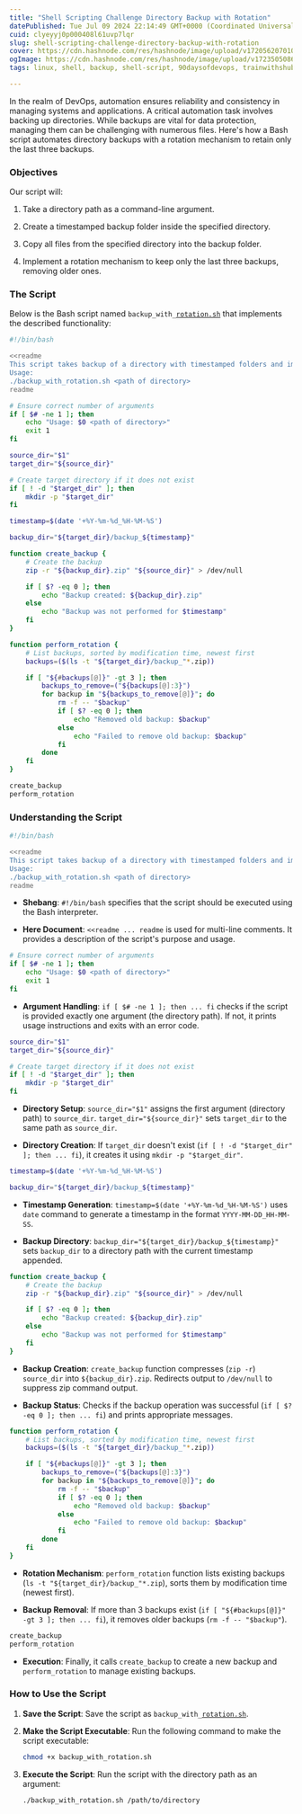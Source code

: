 ```yaml
---
title: "Shell Scripting Challenge Directory Backup with Rotation"
datePublished: Tue Jul 09 2024 22:14:49 GMT+0000 (Coordinated Universal Time)
cuid: clyeyyj0p000408l61uvp7lqr
slug: shell-scripting-challenge-directory-backup-with-rotation
cover: https://cdn.hashnode.com/res/hashnode/image/upload/v1720562070108/1115dbca-9764-459b-ba62-31d3eb367fb9.png
ogImage: https://cdn.hashnode.com/res/hashnode/image/upload/v1723505086097/cc41663b-29b8-4112-af55-647d2a85b9ee.png
tags: linux, shell, backup, shell-script, 90daysofdevops, trainwithshubham

---
```


In the realm of DevOps, automation ensures reliability and consistency in managing systems and applications. A critical automation task involves backing up directories. While backups are vital for data protection, managing them can be challenging with numerous files. Here's how a Bash script automates directory backups with a rotation mechanism to retain only the last three backups.

### Objectives

Our script will:

1. Take a directory path as a command-line argument.
    
2. Create a timestamped backup folder inside the specified directory.
    
3. Copy all files from the specified directory into the backup folder.
    
4. Implement a rotation mechanism to keep only the last three backups, removing older ones.
    

### The Script

Below is the Bash script named `backup_with_`[`rotation.sh`](http://rotation.sh) that implements the described functionality:

```bash
#!/bin/bash

<<readme
This script takes backup of a directory with timestamped folders and implements rotation.
Usage:
./backup_with_rotation.sh <path of directory>
readme

# Ensure correct number of arguments
if [ $# -ne 1 ]; then
    echo "Usage: $0 <path of directory>"
    exit 1
fi

source_dir="$1"
target_dir="${source_dir}"

# Create target directory if it does not exist
if [ ! -d "$target_dir" ]; then
    mkdir -p "$target_dir"
fi

timestamp=$(date '+%Y-%m-%d_%H-%M-%S')

backup_dir="${target_dir}/backup_${timestamp}"

function create_backup {
    # Create the backup
    zip -r "${backup_dir}.zip" "${source_dir}" > /dev/null

    if [ $? -eq 0 ]; then
        echo "Backup created: ${backup_dir}.zip"
    else
        echo "Backup was not performed for $timestamp"
    fi
}

function perform_rotation {
    # List backups, sorted by modification time, newest first
    backups=($(ls -t "${target_dir}/backup_"*.zip))

    if [ "${#backups[@]}" -gt 3 ]; then
        backups_to_remove=("${backups[@]:3}")
        for backup in "${backups_to_remove[@]}"; do
            rm -f -- "$backup"
            if [ $? -eq 0 ]; then
                echo "Removed old backup: $backup"
            else
                echo "Failed to remove old backup: $backup"
            fi
        done
    fi
}

create_backup
perform_rotation
```

### Understanding the Script

```bash
#!/bin/bash

<<readme
This script takes backup of a directory with timestamped folders and implements rotation.
Usage:
./backup_with_rotation.sh <path of directory>
readme
```

* **Shebang**: `#!/bin/bash` specifies that the script should be executed using the Bash interpreter.
    
* **Here Document**: `<<readme ... readme` is used for multi-line comments. It provides a description of the script's purpose and usage.
    

```bash
# Ensure correct number of arguments
if [ $# -ne 1 ]; then
    echo "Usage: $0 <path of directory>"
    exit 1
fi
```

* **Argument Handling**: `if [ $# -ne 1 ]; then ... fi` checks if the script is provided exactly one argument (the directory path). If not, it prints usage instructions and exits with an error code.
    

```bash
source_dir="$1"
target_dir="${source_dir}"

# Create target directory if it does not exist
if [ ! -d "$target_dir" ]; then
    mkdir -p "$target_dir"
fi
```

* **Directory Setup**: `source_dir="$1"` assigns the first argument (directory path) to `source_dir`. `target_dir="${source_dir}"` sets `target_dir` to the same path as `source_dir`.
    
* **Directory Creation**: If `target_dir` doesn't exist (`if [ ! -d "$target_dir" ]; then ... fi`), it creates it using `mkdir -p "$target_dir"`.
    

```bash
timestamp=$(date '+%Y-%m-%d_%H-%M-%S')

backup_dir="${target_dir}/backup_${timestamp}"
```

* **Timestamp Generation**: `timestamp=$(date '+%Y-%m-%d_%H-%M-%S')` uses `date` command to generate a timestamp in the format `YYYY-MM-DD_HH-MM-SS`.
    
* **Backup Directory**: `backup_dir="${target_dir}/backup_${timestamp}"` sets `backup_dir` to a directory path with the current timestamp appended.
    

```bash
function create_backup {
    # Create the backup
    zip -r "${backup_dir}.zip" "${source_dir}" > /dev/null

    if [ $? -eq 0 ]; then
        echo "Backup created: ${backup_dir}.zip"
    else
        echo "Backup was not performed for $timestamp"
    fi
}
```

* **Backup Creation**: `create_backup` function compresses (`zip -r`) `source_dir` into `${backup_dir}.zip`. Redirects output to `/dev/null` to suppress zip command output.
    
* **Backup Status**: Checks if the backup operation was successful (`if [ $? -eq 0 ]; then ... fi`) and prints appropriate messages.
    

```bash
function perform_rotation {
    # List backups, sorted by modification time, newest first
    backups=($(ls -t "${target_dir}/backup_"*.zip))

    if [ "${#backups[@]}" -gt 3 ]; then
        backups_to_remove=("${backups[@]:3}")
        for backup in "${backups_to_remove[@]}"; do
            rm -f -- "$backup"
            if [ $? -eq 0 ]; then
                echo "Removed old backup: $backup"
            else
                echo "Failed to remove old backup: $backup"
            fi
        done
    fi
}
```

* **Rotation Mechanism**: `perform_rotation` function lists existing backups (`ls -t "${target_dir}/backup_"*.zip`), sorts them by modification time (newest first).
    
* **Backup Removal**: If more than 3 backups exist (`if [ "${#backups[@]}" -gt 3 ]; then ... fi`), it removes older backups (`rm -f -- "$backup"`).
    

```bash
create_backup
perform_rotation
```

* **Execution**: Finally, it calls `create_backup` to create a new backup and `perform_rotation` to manage existing backups.
    

### How to Use the Script

1. **Save the Script**: Save the script as `backup_with_`[`rotation.sh`](http://rotation.sh).
    
2. **Make the Script Executable**: Run the following command to make the script executable:
    
    ```bash
    chmod +x backup_with_rotation.sh
    ```
    
3. **Execute the Script**: Run the script with the directory path as an argument:
    
    ```bash
    ./backup_with_rotation.sh /path/to/directory
    ```